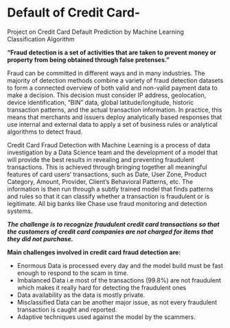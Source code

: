 # Default of Credit Card-
Project on Credit Card Default Prediction by Machine Learning Classification Algorithm

**“Fraud detection is a set of activities that are taken to prevent money or property from being obtained through false pretenses.”**

Fraud can be committed in different ways and in many industries. The majority of detection methods combine a variety of fraud detection datasets to form a connected overview of both valid and non-valid payment data to make a decision. This decision must consider IP address, geolocation, device identification, “BIN” data, global latitude/longitude, historic transaction patterns, and the actual transaction information. In practice, this means that merchants and issuers deploy analytically based responses that use internal and external data to apply a set of business rules or analytical algorithms to detect fraud.

Credit Card Fraud Detection with Machine Learning is a process of data investigation by a Data Science team and the development of a model that will provide the best results in revealing and preventing fraudulent transactions. This is achieved through bringing together all meaningful features of card users’ transactions, such as Date, User Zone, Product Category, Amount, Provider, Client’s Behavioral Patterns, etc. The information is then run through a subtly trained model that finds patterns and rules so that it can classify whether a transaction is fraudulent or is legitimate. All big banks like Chase use fraud monitoring and detection systems.

***The challenge is to recognize fraudulent credit card transactions so that the customers of credit card companies are not charged for items that they did not purchase.***

**Main challenges involved in credit card fraud detection are:**

* Enormous Data is processed every day and the model build must be fast enough to respond to the scam in time.
* Imbalanced Data i.e most of the transactions (99.8%) are not fraudulent which makes it really hard for detecting the fraudulent ones
* Data availability as the data is mostly private.
* Misclassified Data can be another major issue, as not every fraudulent transaction is caught and reported.
* Adaptive techniques used against the model by the scammers.


